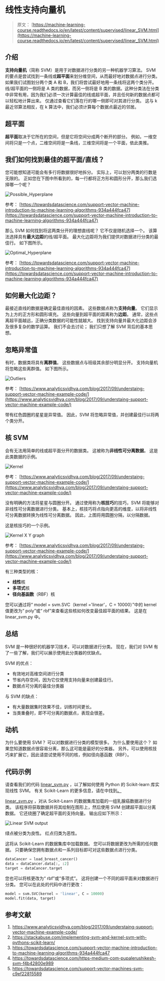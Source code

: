 # 线性支持向量机

> 原文： [https://machine-learning-course.readthedocs.io/en/latest/content/supervised/linear_SVM.html](https://machine-learning-course.readthedocs.io/en/latest/content/supervised/linear_SVM.html)

## 介绍

**支持向量机**（简称 SVM）是用于对数据进行分类的另一种机器学习算法。 SVM 的要点是尝试找到一条线或**超平面**来划分维空间，从而最好地对数据点进行分类。 如果我们试图划分两个类 A 和 B，我们将尝试最好地用一条线将这两个类分开。 线/超平面的一侧将是 A 类的数据，而另一侧将是 B 类的数据。这种分类法在分类中非常有用，因为我们必须一次计算最佳的线或超平面，并且任何新的数据点都可以轻松地计算出来。 仅通过查看它们落在行的哪一侧即可对其进行分类。 这与 k 最近邻算法相反，在 k 算法中，我们必须计算每个数据点最近的邻居。

## 超平面

**超平面**取决于它所在的空间，但是它将空间分成两个断开的部分。 例如，一维空间将只是一个点，二维空间将是一条线，三维空间将是一个平面，依此类推。

## 我们如何找到最佳的超平面/直线？

您可能想知道可能会有多行将数据很好地拆分。 实际上，可以划分两类的行数是无限的。 正如您在下图中所看到的，每一行都将正方形和圆形分开，那么我们选择哪一个呢？

![Possible_Hyperplane](img/ade850135d27acf677c3e336fd1eb1bf.jpg)

参考： [https://towardsdatascience.com/support-vector-machine-introduction-to-machine-learning-algorithms-934a444fca47](https://towardsdatascience.com/support-vector-machine-introduction-to-machine-learning-algorithms-934a444fca47)

那么 SVM 如何找到将这两类分开的理想直线呢？ 它不仅是随机选择一个。 该算法选择具有**最大边距**的线/超平面。 最大化边距将为我们提供对数据进行分类的最佳行。 如下图所示。

![Optimal_Hyperplane](img/a7831183e061b84625b2114ae8a65a00.jpg)

参考： [https://towardsdatascience.com/support-vector-machine-introduction-to-machine-learning-algorithms-934a444fca47](https://towardsdatascience.com/support-vector-machine-introduction-to-machine-learning-algorithms-934a444fca47)

## 如何最大化边距？

最接近直线的数据是确定最佳直线的因素。 这些数据点称为**支持向量**。 它们显示为上方的正方形和圆形填充。 这些向量到超平面的距离称为**边距**。 通常，这些点离超平面越远，正确分类数据的可能性就越大。 找到支持向量并最大化边距会涉及很多复杂的数学运算。 我们不会去讨论； 我们只想了解 SVM 背后的基本思想。

## 忽略异常值

有时，数据类将具有**离群值**。 这些数据点与班级其余部分明显分开。 支持向量机将忽略这些离群值。 如下图所示。

![Outliers](img/81b6932d790734462ab632adeafe50e2.jpg)

参考： [https://www.analyticsvidhya.com/blog/2017/09/understaing-support-vector-machine-example-code/](https://www.analyticsvidhya.com/blog/2017/09/understaing-support-vector-machine-example-code/)

带有红色圆圈的星星是异常值。 因此，SVM 将忽略异常值，并创建最佳行以将两个类分开。

## 核 SVM

会有无法用简单的线或超平面分开的数据类。 这被称为**非线性可分离数据**。 这是此类数据的示例。

![Kernel](img/5d8ace913d88981a4907555fe594607b.jpg)

参考： [https://www.analyticsvidhya.com/blog/2017/09/understaing-support-vector-machine-example-code/](https://www.analyticsvidhya.com/blog/2017/09/understaing-support-vector-machine-example-code/)

没有明确的方法将星星与圆圈分开。 通过使用称为**核技巧**的技巧，SVM 将能够对非线性可分离数据进行分类。 基本上，核技巧将点指向更高的维度，以将非线性可分离数据转换为线性可分离数据。 因此，上图将用圆圈分隔，以分隔数据。

这是核技巧的一个示例。

![Kernel X Y graph](img/7c84bdd71e76809e3537db8b54ff5438.jpg)

参考： [https://www.analyticsvidhya.com/blog/2017/09/understaing-support-vector-machine-example-code/](https://www.analyticsvidhya.com/blog/2017/09/understaing-support-vector-machine-example-code/)

有三种类型的核：

*   **线性**核
*   **多项式**核
*   **径向基函数**（RBF）核

您可以通过将“ model = svm.SVC（kernel ='linear'，C = 10000）”中的 kernel 值更改为“ poly”或“ rbf”来查看这些核如何改变最佳超平面的结果。 这是在 linear_svm.py 中。

## 总结

SVM 是一种很好的机器学习技术，可以对数据进行分类。 现在，我们对 SVM 有了一些了解，我们可以展示使用此分类器的优缺点。

SVM 的优点：

*   有效地对高维空间进行分类
*   节省内存空间，因为它仅使用支持向量来创建最佳行。
*   数据点可分离的最佳分类器

与 SVM 的缺点：

*   有大量数据集时效果不佳，训练时间更长。
*   当类重叠时，即不可分离的数据点，表现会很差。

## 动机

为什么要使用 SVM？ 可以对数据进行分类的模型很多。 为什么要使用这个？ 如果您知道数据点很容易分离，那么这可能是最好的分类器。 另外，可以使用核技巧来扩展它，因此请尝试使用不同的核，例如径向基函数（RBF）。

## 代码示例

请查看我们的代码 [linear_svm.py](https://github.com/machinelearningmindset/machine-learning-course/blob/master/code/supervised/Linear_SVM/linear_svm.py) ，以了解如何使用 Python 的 Scikit-learn 库实现线性 SVM。 有关 Scikit-Learn 的更多信息，请在中找到[。](https://scikit-learn.org)

[linear_svm.py](https://github.com/machinelearningmindset/machine-learning-course/blob/master/code/supervised/Linear_SVM/linear_svm.py) ，对从 Scikit-Learn 的数据集库加载的一组乳腺癌数据进行分类。 该程序将获取数据并将其绘制在图形上，然后使用 SVM 创建超平面以分离数据。 它还绕圈了确定超平面的支持向量。 输出应如下所示：

![Linear SVM output](img/62d04781620123186018e9c090a17310.jpg)

绿点被分类为良性。 红点归类为恶性。

这将从 Scikit-Learn 的数据集库中加载数据。 您可以将数据更改为所需的任何数据。 只要确保您拥有数据点和一系列目标即可对这些数据点进行分类。

```py
dataCancer = load_breast_cancer()
data = dataCancer.data[:, :2]
target = dataCancer.target

```

您也可以将核更改为“ rbf”或“多项式”。 这将创建一个不同的超平面来对数据进行分类。 您可以在此处的代码中进行更改：

```py
model = svm.SVC(kernel = 'linear', C = 10000)
model.fit(data, target)

```

## 参考文献

1.  <https://www.analyticsvidhya.com/blog/2017/09/understaing-support-vector-machine-example-code/>
1.  <https://stackabuse.com/implementing-svm-and-kernel-svm-with-pythons-scikit-learn/>
1.  <https://towardsdatascience.com/support-vector-machine-introduction-to-machine-learning-algorithms-934a444fca47>
1.  <https://towardsdatascience.com/https-medium-com-pupalerushikesh-svm-f4b42800e989>
1.  <https://towardsdatascience.com/support-vector-machines-svm-c9ef22815589>